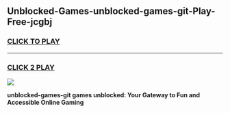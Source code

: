 
## Unblocked-Games-unblocked-games-git-Play-Free-jcgbj
<h3>
<a href="https://premium76.site?title=unblocked-games-git&ref=15A">CLICK TO PLAY</a></h3>
<hr>

<h3>
<a href="https://premium76.site?title=unblocked-games-git&ref=15A">CLICK 2 PLAY</a>
  
</h3>

<a href="https://premium76.site?title=unblocked-games-git&ref=15A"><img src="https://clearcache.store/games.png"></a>


**unblocked-games-git games unblocked: Your Gateway to Fun and Accessible Online Gaming**

